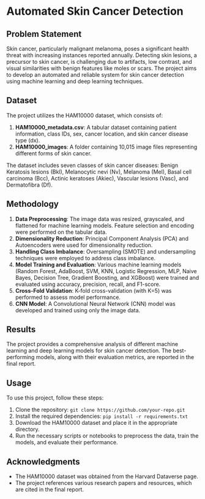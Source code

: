 # Automated Skin Cancer Detection

## Problem Statement
Skin cancer, particularly malignant melanoma, poses a significant health threat with increasing instances reported annually. Detecting skin lesions, a precursor to skin cancer, is challenging due to artifacts, low contrast, and visual similarities with benign features like moles or scars. The project aims to develop an automated and reliable system for skin cancer detection using machine learning and deep learning techniques.

## Dataset
The project utilizes the HAM10000 dataset, which consists of:

1. **HAM10000_metadata.csv**: A tabular dataset containing patient information, class IDs, sex, cancer location, and skin cancer disease type (dx).
2. **HAM10000_images**: A folder containing 10,015 image files representing different forms of skin cancer.

The dataset includes seven classes of skin cancer diseases: Benign Keratosis lesions (Bkl), Melanocytic nevi (Nv), Melanoma (Mel), Basal cell carcinoma (Bcc), Actinic keratoses (Akiec), Vascular lesions (Vasc), and Dermatofibra (Df).

## Methodology
1. **Data Preprocessing**: The image data was resized, grayscaled, and flattened for machine learning models. Feature selection and encoding were performed on the tabular data.
2. **Dimensionality Reduction**: Principal Component Analysis (PCA) and Autoencoders were used for dimensionality reduction.
3. **Handling Class Imbalance**: Oversampling (SMOTE) and undersampling techniques were employed to address class imbalance.
4. **Model Training and Evaluation**: Various machine learning models (Random Forest, AdaBoost, SVM, KNN, Logistic Regression, MLP, Naive Bayes, Decision Tree, Gradient Boosting, and XGBoost) were trained and evaluated using accuracy, precision, recall, and F1-score.
5. **Cross-Fold Validation**: K-fold cross-validation (with K=5) was performed to assess model performance.
6. **CNN Model**: A Convolutional Neural Network (CNN) model was developed and trained using only the image data.

## Results
The project provides a comprehensive analysis of different machine learning and deep learning models for skin cancer detection. The best-performing models, along with their evaluation metrics, are reported in the final report.

## Usage
To use this project, follow these steps:

1. Clone the repository: `git clone https://github.com/your-repo.git`
2. Install the required dependencies: `pip install -r requirements.txt`
3. Download the HAM10000 dataset and place it in the appropriate directory.
4. Run the necessary scripts or notebooks to preprocess the data, train the models, and evaluate their performance.

## Acknowledgments
- The HAM10000 dataset was obtained from the Harvard Dataverse page.
- The project references various research papers and resources, which are cited in the final report.

